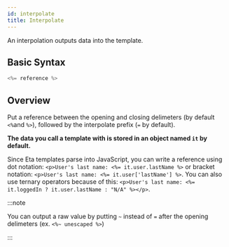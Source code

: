 ```yaml
---
id: interpolate
title: Interpolate
---
```


An interpolation outputs data into the template.

## Basic Syntax

```js
<%= reference %>
```

## Overview

Put a reference between the opening and closing delimeters (by default `<%`and `%>`), followed by the interpolate prefix (`=` by default).

**The data you call a template with is stored in an object named `it` by default.**

Since Eta templates parse into JavaScript, you can write a reference using dot notation: `<p>User's last name: <%= it.user.lastName %>` or bracket notation: `<p>User's last name: <%= it.user['lastName'] %>`. You can also use ternary operators because of this: `<p>User's last name: <%= it.loggedIn ? it.user.lastName : "N/A" %></p>`.

:::note

You can output a raw value by putting `~` instead of `=` after the opening delimeters (ex. `<%~ unescaped %>`)

:::

